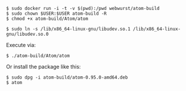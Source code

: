 


    $ sudo docker run -i -t -v $(pwd):/pwd webwurst/atom-build
    $ sudo chown $USER:$USER atom-build -R
    $ chmod +x atom-build/Atom/atom

    $ sudo ln -s /lib/x86_64-linux-gnu/libudev.so.1 /lib/x86_64-linux-gnu/libudev.so.0

Execute via:

    $ ./atom-build/Atom/atom

Or install the package like this:

    $ sudo dpg -i atom-build/atom-0.95.0-amd64.deb
    $ atom